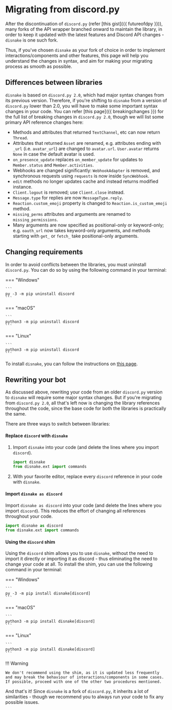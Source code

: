 # Migrating from discord.py

After the discontinuation of `discord.py` (refer [this gist]({{ futureofdpy }})), many forks of the API wrapper branched
onward to maintain the library, in order to keep it updated with the latest features and Discord API changes - `disnake`
is one such fork.

Thus, if you've chosen `disnake` as your fork of choice in order to implement interactions/components and other
features, this page will help you understand the changes in syntax, and aim for making your migrating process as smooth
as possible.

## Differences between libraries

`disnake` is based on `discord.py 2.0`, which had major syntax changes from its previous version. Therefore, if you're
shifting to `disnake` from a version of `discord.py` lower than 2.0, you will have to make some important syntax changes
in your code. You can refer [this page]({{ breakingchanges }}) for the full list of breaking changes in
`discord.py 2.0`, though we will list some primary API reference changes here:

-   Methods and attributes that returned `TextChannel`, etc can now return `Thread`.
-   Attributes that returned `Asset` are renamed, e.g. attributes ending with `_url` (i.e. `avatar_url`) are changed to
    `avatar.url`. `User.avatar` returns `None` in case the default avatar is used.
-   `on_presence_update` replaces `on_member_update` for updates to `Member.status` and `Member.activities`.
-   Webhooks are changed significantly: `WebhookAdapter` is removed, and synchronous requests using `requests` is now
    inside `SyncWebhook`.
-   `edit` methods no longer updates cache and instead returns modified instance.
-   `Client.logout` is removed; use `Client.close` instead.
-   `Message.type` for replies are now `MessageType.reply`.
-   `Reaction.custom_emoji` property is changed to `Reaction.is_custom_emoji` method.
-   `missing_perms` attributes and arguments are renamed to `missing_permissions`.
-   Many arguments are now specified as positional-only or keyword-only; e.g. `oauth_url` now takes keyword-only
    arguments, and methods starting with `get_` or `fetch_` take positional-only arguments.

## Changing requirements

In order to avoid conflicts between the libraries, you must uninstall `discord.py`. You can do so by using the following
command in your terminal:

=== "Windows"

    ```
    py -3 -m pip uninstall discord
    ```

=== "macOS"

    ```
    python3 -m pip uninstall discord
    ```

=== "Linux"

    ```
    python3 -m pip uninstall discord
    ```

To install `disnake`, you can follow the instructions on
[this page](000-prerequisites/001-installing-python.md#installing-disnake).

## Rewriting your bot

As discussed above, rewriting your code from an older `discord.py` version to `disnake` will require some major syntax
changes. But if you're migrating from `discord.py 2.0`, all that's left now is changing the library references
throughout the code, since the base code for both the libraries is practically the same.

There are three ways to switch between libraries:

#### Replace `discord` with `disnake`

1. Import `disnake` into your code (and delete the lines where you import `discord`).

    ```py
    import disnake
    from disnake.ext import commands
    ```

2. With your favorite editor, replace every `discord` reference in your code with `disnake`.

#### Import `disnake as discord`

Import `disnake as discord` into your code (and delete the lines where you import `discord`). This reduces the effort of
changing all references throughout your code.

```py
import disnake as discord
from disnake.ext import commands
```

#### Using the `discord` shim

Using the `discord` shim allows you to use `disnake`, without the need to import it directly or importing it as
discord - thus eliminating the need to change your code at all. To install the shim, you can use the following command
in your terminal:

=== "Windows"

    ```
    py -3 -m pip install disnake[discord]
    ```

=== "macOS"

    ```
    python3 -m pip install disnake[discord]
    ```

=== "Linux"

    ```
    python3 -m pip install disnake[discord]
    ```

!!! Warning

    We don't recommend using the shim, as it is updated less frequently and may break the behaviour of interactions/components in some cases. If possible, proceed with one of the other two procedures mentioned.

And that's it! Since `disnake` is a fork of `discord.py`, it inherits a lot of similarities - though we recommend you to
always run your code to fix any possible issues.
